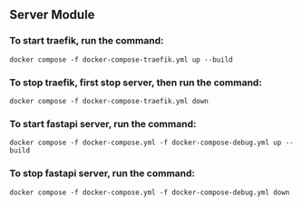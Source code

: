 ## Server Module

### To start traefik, run the command:
```
docker compose -f docker-compose-traefik.yml up --build
```
### To stop traefik, first stop server, then run the command:
```
docker compose -f docker-compose-traefik.yml down
```

### To start fastapi server, run the command:
```
docker compose -f docker-compose.yml -f docker-compose-debug.yml up --build
```
### To stop fastapi server, run the command:
```
docker compose -f docker-compose.yml -f docker-compose-debug.yml down
```